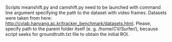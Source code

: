 Scripts meanshift.py and camshift.py need to be launched with command line argument specifying the path to the dataset with video frames.
Datasets were taken from here: http://cvlab.hanyang.ac.kr/tracker_benchmark/datasets.html.
Please, specify path to the parent folder itself (e. g. /home/CV/Surfer/), because script seeks for groundtruth.txt file to obtain the initial ROI.
